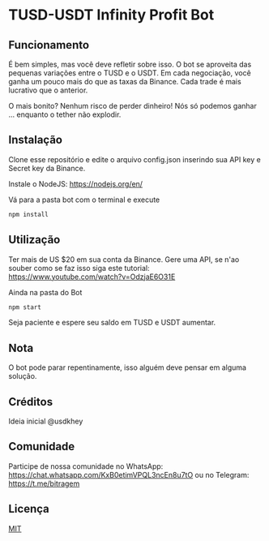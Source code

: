 # TUSD-USDT Infinity Profit Bot

## Funcionamento

É bem simples, mas você deve refletir sobre isso. O bot se aproveita das pequenas variações entre o TUSD e o USDT. Em cada negociação, você ganha um pouco mais do que as taxas da Binance. Cada trade é mais lucrativo que o anterior.

O mais bonito? Nenhum risco de perder dinheiro! Nós só podemos ganhar ... enquanto o tether não explodir.

## Instalação

Clone esse repositório e edite o arquivo config.json inserindo sua API key e Secret key da Binance.

Instale o NodeJS: https://nodejs.org/en/

Vá para a pasta bot com o terminal e execute

```bash
npm install
```

## Utilização

Ter mais de US $20 em sua conta da Binance.
Gere uma API, se n'ao souber como se faz isso siga este tutorial: https://www.youtube.com/watch?v=OdzjaE6O31E

Ainda na pasta do Bot

```bash
npm start
```

Seja paciente e espere seu saldo em TUSD e USDT aumentar.

## Nota
O bot pode parar repentinamente, isso alguém deve pensar em alguma solução.

## Créditos
Ideia inicial @usdkhey

## Comunidade
Participe de nossa comunidade no WhatsApp: https://chat.whatsapp.com/KxB0etimVPQL3ncEn8u7tO
ou no Telegram: https://t.me/bitragem

## Licença
[MIT](https://choosealicense.com/licenses/mit/)
